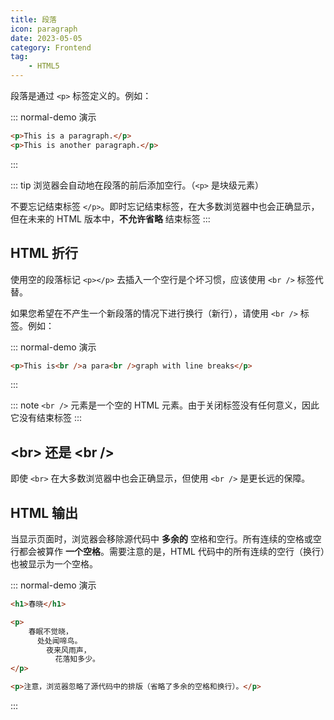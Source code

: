 ```yaml
---
title: 段落
icon: paragraph
date: 2023-05-05
category: Frontend
tag:
    - HTML5
---
```


段落是通过 `<p>` 标签定义的。例如：

::: normal-demo 演示

```html
<p>This is a paragraph.</p>
<p>This is another paragraph.</p>
```

:::

::: tip
浏览器会自动地在段落的前后添加空行。（`<p>` 是块级元素）

不要忘记结束标签 `</p>`。即时忘记结束标签，在大多数浏览器中也会正确显示，但在未来的 HTML 版本中，**不允许省略** 结束标签
:::

## HTML 折行

使用空的段落标记 `<p></p>` 去插入一个空行是个坏习惯，应该使用 `<br />` 标签代替。

如果您希望在不产生一个新段落的情况下进行换行（新行），请使用 `<br />` 标签。例如：

::: normal-demo 演示

```html
<p>This is<br />a para<br />graph with line breaks</p>
```

:::

::: note
`<br />` 元素是一个空的 HTML 元素。由于关闭标签没有任何意义，因此它没有结束标签
:::

## \<br> 还是 \<br />

即使 `<br>` 在大多数浏览器中也会正确显示，但使用 `<br />` 是更长远的保障。

## HTML 输出

当显示页面时，浏览器会移除源代码中 **多余的** 空格和空行。所有连续的空格或空行都会被算作 **一个空格**。需要注意的是，HTML 代码中的所有连续的空行（换行）也被显示为一个空格。

::: normal-demo 演示

```html
<h1>春晓</h1>

<p>
    春眠不觉晓，
      处处闻啼鸟。
        夜来风雨声，
          花落知多少。
</p>

<p>注意，浏览器忽略了源代码中的排版（省略了多余的空格和换行）。</p>
```

:::
